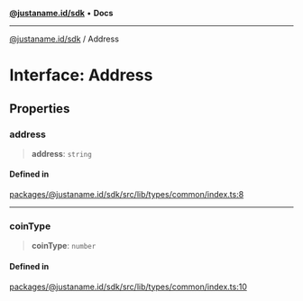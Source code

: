 [**@justaname.id/sdk**](../README.md) • **Docs**

***

[@justaname.id/sdk](../globals.md) / Address

# Interface: Address

## Properties

### address

> **address**: `string`

#### Defined in

[packages/@justaname.id/sdk/src/lib/types/common/index.ts:8](https://github.com/JustaName-id/JustaName-sdk/blob/7430def13fc61cd3fc8b89d25e0869ee390cc2d0/packages/@justaname.id/sdk/src/lib/types/common/index.ts#L8)

***

### coinType

> **coinType**: `number`

#### Defined in

[packages/@justaname.id/sdk/src/lib/types/common/index.ts:10](https://github.com/JustaName-id/JustaName-sdk/blob/7430def13fc61cd3fc8b89d25e0869ee390cc2d0/packages/@justaname.id/sdk/src/lib/types/common/index.ts#L10)
